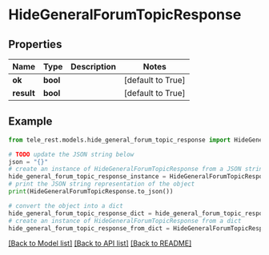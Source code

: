 # HideGeneralForumTopicResponse


## Properties

Name | Type | Description | Notes
------------ | ------------- | ------------- | -------------
**ok** | **bool** |  | [default to True]
**result** | **bool** |  | [default to True]

## Example

```python
from tele_rest.models.hide_general_forum_topic_response import HideGeneralForumTopicResponse

# TODO update the JSON string below
json = "{}"
# create an instance of HideGeneralForumTopicResponse from a JSON string
hide_general_forum_topic_response_instance = HideGeneralForumTopicResponse.from_json(json)
# print the JSON string representation of the object
print(HideGeneralForumTopicResponse.to_json())

# convert the object into a dict
hide_general_forum_topic_response_dict = hide_general_forum_topic_response_instance.to_dict()
# create an instance of HideGeneralForumTopicResponse from a dict
hide_general_forum_topic_response_from_dict = HideGeneralForumTopicResponse.from_dict(hide_general_forum_topic_response_dict)
```
[[Back to Model list]](../README.md#documentation-for-models) [[Back to API list]](../README.md#documentation-for-api-endpoints) [[Back to README]](../README.md)


